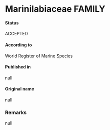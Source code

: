 # Marinilabiaceae FAMILY

#### Status
ACCEPTED

#### According to
World Register of Marine Species

#### Published in
null

#### Original name
null

### Remarks
null